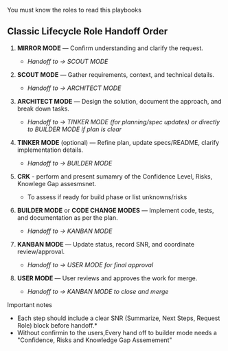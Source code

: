 You must know the roles to read this playbooks

## Classic Lifecycle Role Handoff Order

1) **MIRROR MODE** — Confirm understanding and clarify the request.
   - *Handoff to → SCOUT MODE*
2) **SCOUT MODE** — Gather requirements, context, and technical details.
   - *Handoff to → ARCHITECT MODE*
3) **ARCHITECT MODE** — Design the solution, document the approach, and break down tasks.
   - *Handoff to → TINKER MODE (for planning/spec updates) or directly to BUILDER MODE if plan is clear*
4) **TINKER MODE** (optional) — Refine plan, update specs/README, clarify implementation details.
   - *Handoff to → BUILDER MODE*
5) **CRK** - perform and present sumamry of the Confidence Level, Risks, Knowlege Gap assesmsnet.
   - To assess if ready for build phase or list unknowns/risks

7) **BUILDER MODE** or **CODE CHANGE MODES** — Implement code, tests, and documentation as per the plan.
   - *Handoff to → KANBAN MODE*


6) **KANBAN MODE** — Update status, record SNR, and coordinate review/approval.
   - *Handoff to → USER MODE for final approval*
7) **USER MODE** — User reviews and approves the work for merge.
   - *Handoff to → KANBAN MODE to close and merge*

Important notes
* Each step should include a clear SNR (Summarize, Next Steps, Request Role) block before handoff.*
* Without confirmin to the users,Every hand off to builder mode needs a "Confidence, Risks and Knowledge Gap Assemement"
